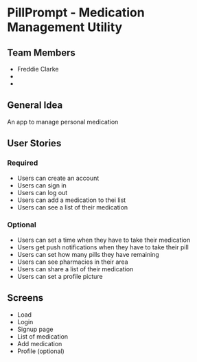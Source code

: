 # PillPrompt - Medication Management Utility

## Team Members
- Freddie Clarke
- 
-
## General Idea
An app to manage personal medication

## User Stories

### Required
- Users can create an account
- Users can sign in
- Users can log out
- Users can add a medication to thei list
- Users can see a list of their medication 
### Optional
- Users can set a time when they have to take their medication
- Users get push notifications when they have to take their pill
- Users can set how many pills they have remaining
- Users can see pharmacies in their area
- Users can share a list of their medication
- Users can set a profile picture
## Screens
- Load
- Login
- Signup page
- List of medication
- Add medication
- Profile (optional)
